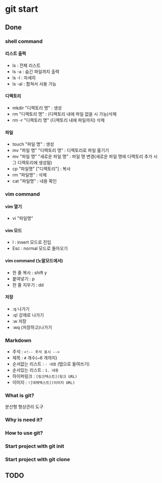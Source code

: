 # git start

## Done
### shell command
#### 리스트 출력
- ls : 전체 리스트
- ls -a : 숨긴 파일까지 출력
- ls -l : 자세히
- ls -al : 합쳐서 사용 가능
#### 디렉토리
- mkdir "디렉토리 명" : 생성
- rm "디렉토리 명" : (디렉토리 내에 파일 없을 시 가능)삭제
- rm -r "디렉토리 명" (디렉토리 내에 파일까지) 삭제

#### 파일
- touch "파일 명" : 생성
- mv "파일 명" "디렉토리 명" : 디렉토리로 파일 옮기기
- mv "파일 명" "새로운 파일 명" : 파일 명 변경(새로운 파일 명에 디렉토리 추가 시 그 디렉토리에 생성됨) 
- cp "파일명" ["디렉토리"] : 복사
- rm "파일명" : 삭제
- cat "파일명" : 내용 확인

### vim command
#### vim 열기
- vi "파일명"

#### vim 모드
- I : insert 모드로 진입
- Esc : normal 모드로 돌아오기

#### vim command (노말모드에서)
- 한 줄 복사 : shift y
- 붙여넣기 : p
- 한 줄 지우기 : dd

#### 저장
- :q  나가기
- :q!  강제로 나가기
- :w  저장
- :wq  (저장하고)나가기

### Markdown
- 주석 : `<!-- 주석 표시 -->`
- 제목 : `#` 개수(~6 개까지)
- 순서없는 리스트 : `- 내용` (탭으로 들여쓰기)
- 순서있는 리스트 : `1. 내용`
- 하이퍼링크 : `[링크텍스트](링크 URL)`
- 이미지 : `![대체텍스트](이미지 URL)`

### What is git?
분산형 형상관리 도구

### Why is need it?

### How to use git?
### Start project with git init
### Start project with git clone


## TODO
